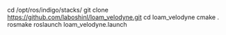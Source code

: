cd /opt/ros/indigo/stacks/
git clone https://github.com/laboshinl/loam_velodyne.git
cd loam_velodyne
cmake .
rosmake
roslaunch loam_velodyne.launch
